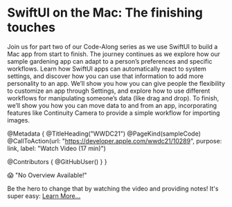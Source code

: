 # SwiftUI on the Mac: The finishing touches

Join us for part two of our Code-Along series as we use SwiftUI to build a Mac app from start to finish. The journey continues as we explore how our sample gardening app can adapt to a person’s preferences and specific workflows. Learn how SwiftUI apps can automatically react to system settings, and discover how you can use that information to add more personality to an app. We’ll show you how you can give people the flexibility to customize an app through Settings, and explore how to use different workflows for manipulating someone’s data (like drag and drop). To finish, we’ll show you how you can move data to and from an app, incorporating features like Continuity Camera to provide a simple workflow for importing images.

@Metadata {
   @TitleHeading("WWDC21")
   @PageKind(sampleCode)
   @CallToAction(url: "https://developer.apple.com/wwdc21/10289", purpose: link, label: "Watch Video (17 min)")

   @Contributors {
      @GitHubUser(<replace this with your GitHub handle>)
   }
}

😱 "No Overview Available!"

Be the hero to change that by watching the video and providing notes! It's super easy:
 [Learn More…](https://wwdcnotes.github.io/WWDCNotes/documentation/wwdcnotes/contributing)
